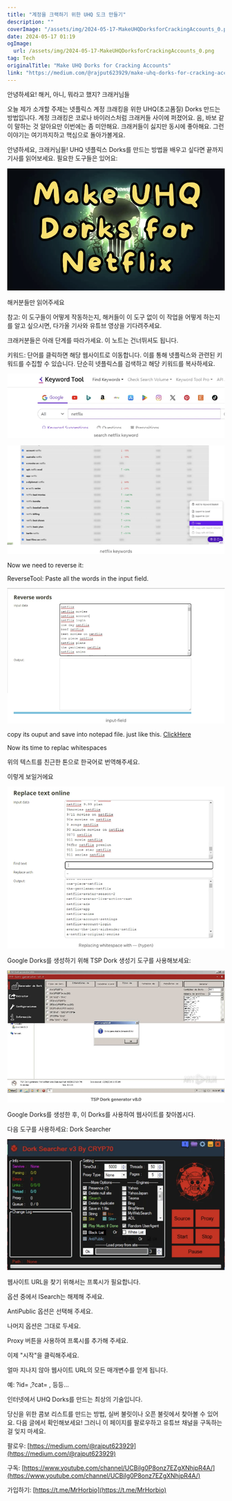 ```yaml
---
title: "계정을 크랙하기 위한 UHQ 도크 만들기"
description: ""
coverImage: "/assets/img/2024-05-17-MakeUHQDorksforCrackingAccounts_0.png"
date: 2024-05-17 01:19
ogImage: 
  url: /assets/img/2024-05-17-MakeUHQDorksforCrackingAccounts_0.png
tag: Tech
originalTitle: "Make UHQ Dorks for Cracking Accounts"
link: "https://medium.com/@rajput623929/make-uhq-dorks-for-cracking-accounts-35ba8b8e4f38"
---
```



안녕하세요! 해커, 아니, 뭐라고 했지? 크래커님들

오늘 제가 소개할 주제는 넷플릭스 계정 크래킹을 위한 UHQ(초고품질) Dorks 만드는 방법입니다. 계정 크래킹은 코로나 바이러스처럼 크래커들 사이에 퍼졌어요. 음, 바보 같이 말하는 것 알아요만 이번에는 좀 미안해요. 크래커들이 싫지만 동시에 좋아해요. 그런 이야기는 여기까지하고 핵심으로 돌아가볼게요.

안녕하세요, 크래커님들! UHQ 넷플릭스 Dorks를 만드는 방법을 배우고 싶다면 끝까지 기사를 읽어보세요. 필요한 도구들은 있어요:

![이미지](/assets/img/2024-05-17-MakeUHQDorksforCrackingAccounts_0.png)

<div class="content-ad"></div>

해커분들만 읽어주세요

참고: 이 도구들이 어떻게 작동하는지, 해커들이 이 도구 없이 이 작업을 어떻게 하는지를 알고 싶으시면, 다가올 기사와 유튜브 영상을 기다려주세요.

크래커분들은 아래 단계를 따라가세요. 이 노트는 건너뛰셔도 됩니다.

키워드: 단어를 클릭하면 해당 웹사이트로 이동합니다. 이를 통해 넷플릭스와 관련된 키워드를 수집할 수 있습니다. 단순히 넷플릭스를 검색하고 해당 키워드를 복사하세요.

<div class="content-ad"></div>


![2024-05-17-MakeUHQDorksforCrackingAccounts_1.png](/assets/img/2024-05-17-MakeUHQDorksforCrackingAccounts_1.png)

![2024-05-17-MakeUHQDorksforCrackingAccounts_2.png](/assets/img/2024-05-17-MakeUHQDorksforCrackingAccounts_2.png)

Now we need to reverse it:

ReverseTool: Paste all the words in the input field.
  

<div class="content-ad"></div>


![ClickHere](/assets/img/2024-05-17-MakeUHQDorksforCrackingAccounts_3.png)

copy its ouput and save into notepad file. just like this. [ClickHere](/assets/img/2024-05-17-MakeUHQDorksforCrackingAccounts_4.png)

Now its time to replac whitespaces


<div class="content-ad"></div>

위의 텍스트를 친근한 톤으로 한국어로 번역해주세요.

<div class="content-ad"></div>

이렇게 보일거에요

![image](/assets/img/2024-05-17-MakeUHQDorksforCrackingAccounts_5.png)

Google Dorks를 생성하기 위해 TSP Dork 생성기 도구를 사용해보세요:

![image](/assets/img/2024-05-17-MakeUHQDorksforCrackingAccounts_6.png)

<div class="content-ad"></div>

Google Dorks를 생성한 후, 이 Dorks를 사용하여 웹사이트를 찾아봅시다.

다음 도구를 사용하세요: Dork Searcher

![이미지](/assets/img/2024-05-17-MakeUHQDorksforCrackingAccounts_7.png)

웹사이트 URL을 찾기 위해서는 프록시가 필요합니다.

<div class="content-ad"></div>

옵션 중에서 ISearch는 해제해 주세요.

AntiPublic 옵션은 선택해 주세요.

나머지 옵션은 그대로 두세요.

Proxy 버튼을 사용하여 프록시를 추가해 주세요.

<div class="content-ad"></div>

이제 "시작"을 클릭해주세요.

얼마 지나지 않아 웹사이트 URL의 모든 매개변수를 얻게 됩니다.

예: ?id= ,?cat= , 등등...

인터넷에서 UHQ Dorks를 만드는 최상의 기술입니다.

<div class="content-ad"></div>

당신을 위한 콤보 리스트를 만드는 방법, 실버 불릿이나 오픈 불릿에서 찾아볼 수 있어요. 다음 글에서 확인해보세요! 그러니 이 페이지를 팔로우하고 유튜브 채널을 구독하는 걸 잊지 마세요.

팔로우: [https://medium.com/@rajput623929](https://medium.com/@rajput623929)

구독: [https://www.youtube.com/channel/UCBiIg0P8onz7EZgXNhjpR4A/](https://www.youtube.com/channel/UCBiIg0P8onz7EZgXNhjpR4A/)

가입하기: [https://t.me/MrHorbio](https://t.me/MrHorbio)